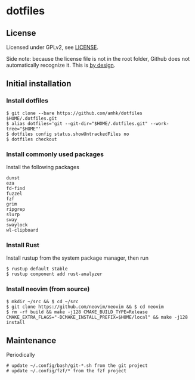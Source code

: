 # dotfiles


## License

Licensed under GPLv2, see [LICENSE](LICENSE).

Side note: because the license file is not in the root folder, Github does not
automatically recognize it. This is
[by design](https://github.com/licensee/licensee/issues/250).


## Initial installation

### Install dotfiles

```
$ git clone --bare https://github.com/amhk/dotfiles $HOME/.dotfiles.git
$ alias dotfiles='git --git-dir="$HOME/.dotfiles.git" --work-tree="$HOME"'
$ dotfiles config status.showUntrackedFiles no
$ dotfiles checkout
```

### Install commonly used packages

Install the following packages

```
dunst
eza
fd-find
fuzzel
fzf
grim
ripgrep
slurp
sway
swaylock
wl-clipboard
```

### Install Rust

Install rustup from the system package manager, then run

```
$ rustup default stable
$ rustup component add rust-analyzer
```

### Install neovim (from source)

```
$ mkdir ~/src && $ cd ~/src
$ git clone https://github.com/neovim/neovim && $ cd neovim
$ rm -rf build && make -j128 CMAKE_BUILD_TYPE=Release CMAKE_EXTRA_FLAGS="-DCMAKE_INSTALL_PREFIX=$HOME/local" && make -j128 install
```


## Maintenance

Periodically

```
# update ~/.config/bash/git-*.sh from the git project
# update ~/.config/fzf/* from the fzf project
```
